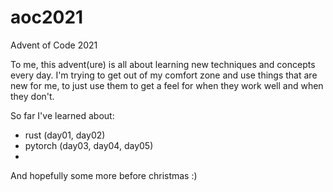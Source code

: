 # aoc2021
Advent of Code 2021

To me, this advent(ure) is all about learning new techniques and concepts every day.
I'm trying to get out of my comfort zone and use things that are new for me, to just
use them to get a feel for when they work well and when they don't.

So far I've learned about:
- rust (day01, day02)
- pytorch (day03, day04, day05)
-

And hopefully some more before christmas :)
